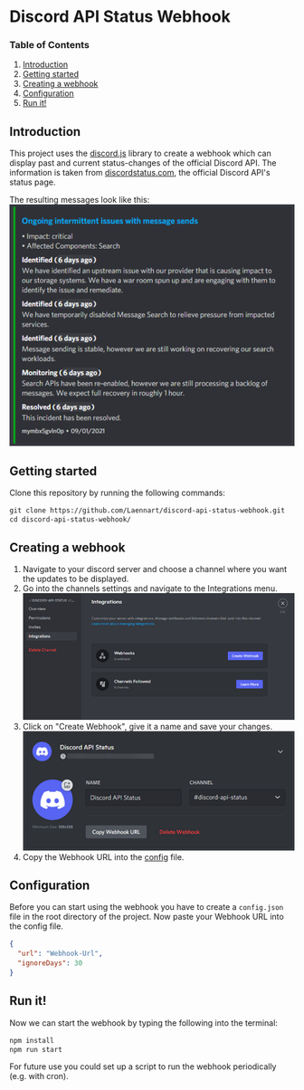# Discord API Status Webhook

### Table of Contents
1. [Introduction](#introduction)
2. [Getting started](#getting-started)
3. [Creating a webhook](#creating-a-webhook)
4. [Configuration](#configuration)
5. [Run it!](#run-it)

## Introduction
This project uses the [discord.js](https://github.com/discordjs/discord.js) library to create a webhook which can display past and current status-changes of the official Discord API.
The information is taken from [discordstatus.com](https://discordstatus.com/), the official Discord API's status page.

The resulting messages look like this:
![result](assets/result.png)

## Getting started
Clone this repository by running the following commands:
```shell
git clone https://github.com/Laennart/discord-api-status-webhook.git
cd discord-api-status-webhook/
```

## Creating a webhook
1. Navigate to your discord server and choose a channel where you want the updates to be displayed.
2. Go into the channels settings and navigate to the Integrations menu.
![channel-settings](assets/channel-settings.png)
3. Click on "Create Webhook", give it a name and save your changes.
![create-webhook](assets/create-webhook.png)
4. Copy the Webhook URL into the [config](#configuration) file.

## Configuration
Before you can start using the webhook you have to create a `config.json` file in the root directory of the project. Now paste your Webhook URL into the config file.
```json
{
  "url": "Webhook-Url",
  "ignoreDays": 30
}
```

## Run it!
Now we can start the webhook by typing the following into the terminal:
```shell
npm install
npm run start
```

For future use you could set up a script to run the webhook periodically (e.g. with cron).
